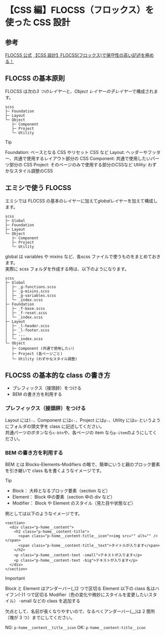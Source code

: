 # 【CSS 編】FLOCSS（フロックス）を使った CSS 設計

## 参考

[FLOCSS 公式](https://github.com/hiloki/flocss)
[【CSS 設計】FLOCSS(フロックス)で保守性の高い記述を極める！](https://tane-be.co.jp/knowledge/web-design/2270/)

## FLOCSS の基本原則

FLOCSS は次の*3 つのレイヤー*と、*Object レイヤーの子レイヤー*で構成されます。

```-
scss
├─ Foundation
├─ Layout
└─ Object
   ├─ Component
   ├─ Project
   └─ Utility
```

> [!TIP]
>
> Foundation: ベースとなる CSS やリセット CSS など
> Layout: ヘッダーやフッター、共通で使用するレイアウト部分の CSS
> Component: 共通で使用したいパーツ部分の CSS
> Project: そのページのみで使用する部分のCSSなど
> Utility: わずかなスタイル調整のCSS

## エミシで使う FLOCSS

エミシでは FLOCSS の基本のレイヤーに加えて*global*レイヤーを加えて構成します。

```-
scss
├─ Global
├─ Foundation
├─ Layout
└─ Object
   ├─ Component
   ├─ Project
   └─ Utility
```

global は variables や mixins など、各scss ファイルで使うものをまとめておきます。  
実際に scss フォルダを作成する時は、以下のようになります。

```-
scss
├─ Global 
│  ├─ _g-functions.scss
│  ├─ _g-mixins.scss
│  ├─ _g-variables.scss
│  └─ _index.scss
├─ Foundation
│  ├─ _f-base.scss
│  ├─ _f-reset.scss
│  └─ _index.scss
├─ Layout
│  ├─ _l-header.scss
│  ├─ _l-footer.scss
│  ├─ ...
│  └─ _index.scss
└─ Object
   ├─ Component (共通で使用したい)
   ├─ Project (各ページごと)
   └─ Utility (わずかなスタイル調整)
```

## FLOCSS の基本的な class の書き方

- プレフィックス（接頭辞）をつける
- BEM の書き方を利用する

### プレフィックス（接頭辞）をつける

Layout には`l-`、Component には`c-`、Project には`p-`、Utility には`u-`というようにフォルダの頭文字を class に記述してください。  
共通パーツのボタンなら`c-btn`や、各ページの item なら`p-item`のようにしてください。

### BEM の書き方を利用する

BEM とは Blocks-Elements-Modifiers の略で、簡単にいうと親のブロック要素を引き継いで class 名を書くようなイメージです。

> [!TIP]
>
> - Block： 大枠となるブロック要素（section など）
> - Element： Block 中の要素（section 中の div など）
> - Modifier： Block や Element のスタイル（見た目や状態など）

例としては以下のようなイメージです。

```HTML: HTML
<section>
  <div class="p-home__content">
    <h2 class="p-home__content-title">
      <span class="p-home__content-title__icon"><img src="" alt="" /></span>
      <span class="p-home__content-title__text">タイトルが入ります</span>
    </h2>
    <p class="p-home__content-text -small">テキストが入ります</p>
    <p class="p-home__content-text -big">テキストが入ります</p>
  </div>
</section>
```

> [!IMPORTANT]
>
> Block と Element はアンダーバー(\_)2 つで区切る
> Element 以下の class 名はハイフン(-)1 つで区切る
> Modifier（色の変化や微妙にスタイルを変更したいスタイル） -small などの class を追加する

欠点として、名前が長くなりやすいので、なるべくアンダーバー(\_\_)は 2 箇所（塊が 3 つ）までにしてください。

NG: `p-home__content__title__icon`
OK: `p-home__content-title__icon`
